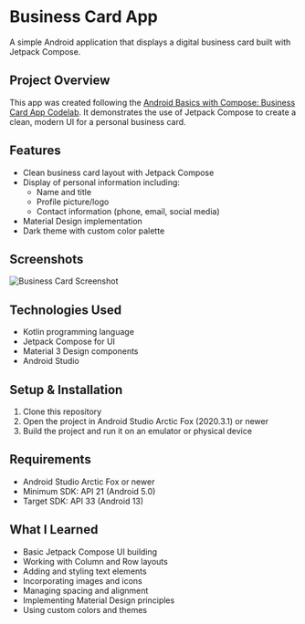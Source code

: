 # Business Card App

A simple Android application that displays a digital business card built with Jetpack Compose.

## Project Overview

This app was created following the [Android Basics with Compose: Business Card App Codelab](https://developer.android.com/codelabs/basic-android-kotlin-compose-business-card?hl=en). It demonstrates the use of Jetpack Compose to create a clean, modern UI for a personal business card.

## Features

- Clean business card layout with Jetpack Compose
- Display of personal information including:
  - Name and title
  - Profile picture/logo
  - Contact information (phone, email, social media)
- Material Design implementation
- Dark theme with custom color palette

## Screenshots

![Business Card Screenshot](BusinessCard.png)

## Technologies Used

- Kotlin programming language
- Jetpack Compose for UI
- Material 3 Design components
- Android Studio

## Setup & Installation

1. Clone this repository
2. Open the project in Android Studio Arctic Fox (2020.3.1) or newer
3. Build the project and run it on an emulator or physical device

## Requirements

- Android Studio Arctic Fox or newer
- Minimum SDK: API 21 (Android 5.0)
- Target SDK: API 33 (Android 13)

## What I Learned

- Basic Jetpack Compose UI building
- Working with Column and Row layouts
- Adding and styling text elements
- Incorporating images and icons
- Managing spacing and alignment
- Implementing Material Design principles
- Using custom colors and themes

